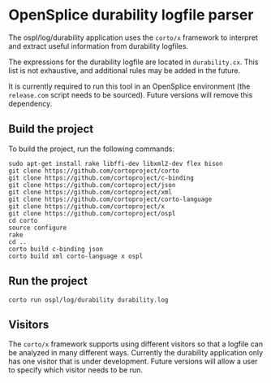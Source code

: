 # OpenSplice durability logfile parser
The ospl/log/durability application uses the `corto/x` framework to interpret and
extract useful information from durability logfiles.

The expressions for the durability logfile are located in `durability.cx`.
This list is not exhaustive, and additional rules may be added in the future.

It is currently required to run this tool in an OpenSplice environment (the
`release.com` script needs to be sourced). Future versions will remove this
dependency.

## Build the project
To build the project, run the following commands:

```
sudo apt-get install rake libffi-dev libxml2-dev flex bison
git clone https://github.com/cortoproject/corto
git clone https://github.com/cortoproject/c-binding
git clone https://github.com/cortoproject/json
git clone https://github.com/cortoproject/xml
git clone https://github.com/cortoproject/corto-language
git clone https://github.com/cortoproject/x
git clone https://github.com/cortoproject/ospl
cd corto
source configure
rake
cd ..
corto build c-binding json
corto build xml corto-language x ospl
```

## Run the project
```
corto run ospl/log/durability durability.log
```

## Visitors
The `corto/x` framework supports using different visitors so that a logfile can
be analyzed in many different ways. Currently the durability application only
has one visitor that is under development. Future versions will allow a user to
specify which visitor needs to be run.
